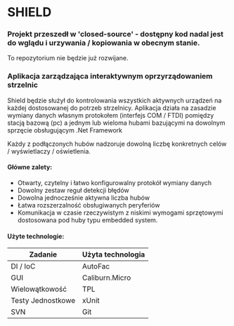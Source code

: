 # SHIELD

### Projekt przeszedł w 'closed-source' - dostępny kod nadal jest do wglądu i urzywania / kopiowania w obecnym stanie.
To repozytorium nie będzie już rozwijane.

### Aplikacja zarządzająca interaktywnym oprzyrządowaniem strzelnic

Shield będzie służył do kontrolowania wszystkich aktywnych urządzeń na każdej dostosowanej do potrzeb strzelnicy.
Aplikacja działa na zasadzie wymiany danych własnym protokołem (interfejs COM / FTDI) pomiędzy stacją bazową (pc) a jednym lub wieloma hubami bazującymi na dowolnym sprzęcie obsługującym .Net Framework

Każdy z podłączonych hubów nadzoruje dowolną liczbę konkretnych celów / wyświetlaczy / oświetlenia.

#### Główne zalety:
- Otwarty, czytelny i łatwo konfigurowalny protokół wymiany danych
- Dowolny zestaw reguł detekcji błędów
- Dowolna jednocześnie aktywna liczba hubów
- Łatwa rozszerzalność obsługiwanych peryferiów
- Komunikacja w czasie rzeczywistym z niskimi wymogami sprzętowymi dostosowana pod huby typu embedded system.

#### Użyte technologie:
Zadanie | Użyta technologia
-------------|-------------
DI / IoC | AutoFac
GUI | Caliburn.Micro
Wielowątkowość | TPL
Testy Jednostkowe | xUnit
SVN | Git
